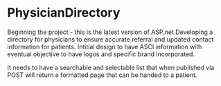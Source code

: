 # PhysicianDirectory
Beginning the project - this is the latest version of ASP.net
Developing a directory for physicians to ensure accurate referral and updated contact information for patients. Intitial design to have ASCI information with eventual objective to have logos and specific brand incorporated.

It needs to have a searchable and selectable list that when published via POST will return a formatted page that can be handed to a patient.
